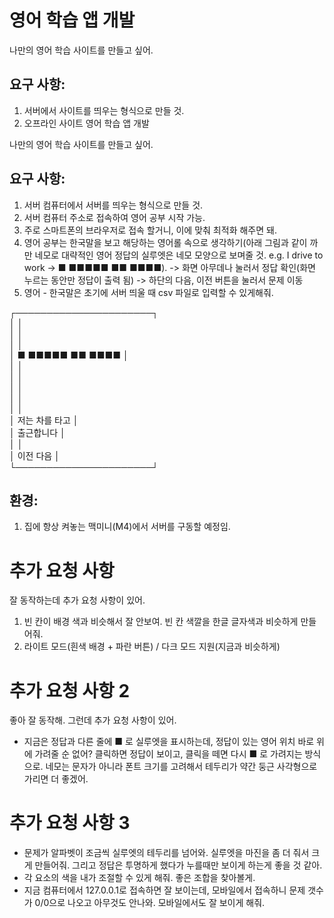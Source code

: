 # 영어 학습 앱 개발

나만의 영어 학습 사이트를 만들고 싶어.

## 요구 사항:

1. 서버에서 사이트를 띄우는 형식으로 만들 것.
2. 오프라인 사이트 영어 학습 앱 개발

나만의 영어 학습 사이트를 만들고 싶어.

## 요구 사항:

1. 서버 컴퓨터에서 서버를 띄우는 형식으로 만들 것.
2. 서버 컴퓨터 주소로 접속하여 영어 공부 시작 가능.
3. 주로 스마트폰의 브라우저로 접속 할거니, 이에 맞춰 최적화 해주면 돼.
4. 영어 공부는 한국말을 보고 해당하는 영어롤 속으로 생각하기(아래 그림과 같이 까만 네모로 대략적인 영어 정답의 실루엣은 네모 모양으로 보며줄 것. e.g. I drive to work -> ■ ■■■■■ ■■ ■■■■).
   -> 화면 아무데나 눌러서 정답 확인(화면 누르는 동안만 정답이 출력 됨)
   -> 하단의 다음, 이전 버튼을 눌러서 문제 이동
5. 영어 - 한국말은 초기에 서버 띄울 때 csv 파일로 입력할 수 있게해줘.

┌──────────────────────┐  
│                      │  
│                      │  
│                      │  
│    ■ ■■■■■ ■■ ■■■■   │  
│                      │  
│                      │  
│                      │  
│                      │  
│                      │  
│      저는 차를 타고     │  
│        출근합니다       │  
│                      │  
│ 이전              다음 │  
└──────────────────────┘  

## 환경:
1. 집에 항상 켜놓는 맥미니(M4)에서 서버를 구동할 예정임.

# 추가 요청 사항

잘 동작하는데 추가 요청 사항이 있어.

1. 빈 칸이 배경 색과 비슷해서 잘 안보여. 빈 칸 색깔을 한글 글자색과 비슷하게 만들어줘.
2. 라이트 모드(흰색 배경 + 파란 버튼) / 다크 모드 지원(지금과 비슷하게)

# 추가 요청 사항 2

좋아 잘 동작해. 그런데 추가 요청 사항이 있어.

- 지금은 정답과 다른 줄에 ■ 로 실루엣을 표시하는데, 정답이 있는 영어 위치 바로 위에 가려줄 순 없어?
 클릭하면 정답이 보이고, 클릭을 떼면 다시 ■ 로 가려지는 방식으로. 네모는 문자가 아니라 폰트 크기를 고려해서 테두리가 약간 둥근 사각형으로 가리면 더 좋겠어.

# 추가 요청 사항 3

- 문제가 알파벳이 조금씩 실루엣의 테두리를 넘어와. 실루엣을 마진을 좀 더 줘서 크게 만들어줘.
  그리고 정답은 투명하게 했다가 누를때만 보이게 하는게 좋을 것 같아.
- 각 요소의 색을 내가 조절할 수 있게 해줘. 좋은 조합을 찾아볼게.
- 지금 컴퓨터에서 127.0.0.1로 접속하면 잘 보이는데, 모바일에서 접속하니 문제 갯수가 0/0으로 나오고 아무것도 안나와. 모바일에서도 잘 보이게 해줘.